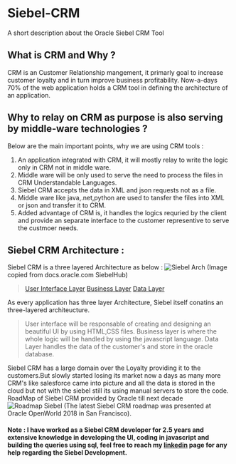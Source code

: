 # Siebel-CRM
A short description about the Oracle Siebel CRM Tool

## What is CRM and Why ?
CRM is an Customer Relationship mangement, it primarly goal to increase customer loyalty and in turn improve business profitability.
Now-a-days 70% of the web application holds a CRM tool in defining the architecture of an application.

## Why to relay on CRM as purpose is also serving by middle-ware technologies ?
Below are the main important points, why we are using CRM tools :
1. An application integrated with CRM, it will mostly relay to write the logic only in CRM not in middle ware.
2. Middle ware will be only used to serve the need to process the files in CRM Understandable Languages.
3. Siebel CRM accepts the data in XML and json requests not as a file.
4. Middle ware like java,.net,python are used to tansfer the files into XML or json and transfer it to CRM.
5. Added advantage of CRM is, it handles the logics requried by the client and provide an separate interface to the customer representive    to serve the custmoer needs.

## Siebel CRM Architecture :
Siebel CRM is a three layered Architecture as below :
![Siebel Arch](https://docs.oracle.com/cd/E14004_01/books/ConfigApps/images/object_hierarchy.png)
(Image copied from docs.oracle.com SiebelHub)
> [User Interface Layer](https://docs.oracle.com/cd/B40099_02/books/ConfigApps/ConfigApps_OverviewArch5.html)
> [Business Layer](https://docs.oracle.com/cd/B40099_02/books/ConfigApps/ConfigApps_OverviewArch6.html)
> [Data Layer](https://docs.oracle.com/cd/B40099_02/books/ConfigApps/ConfigApps_OverviewArch7.html)

As every application has three layer Architecture, Siebel itself conatins an three-layered architeucture.
> User interface will be responsable of creating and designing an beautiful UI by using HTML,CSS files.
> Business layer is where the whole logic will be handled by using the javascript language.
> Data Layer handles the data of the customer's and store in the oracle database.

Siebel CRM has a large domain over the Loyalty providing it to the customers.But slowly started losing its market now a days as many more CRM's like salesforce came into picture and all the data is stored in the cloud but not with the siebel still its using manual servers to store the code.
RoadMap of Siebel CRM provided by Oracle till next decade 
![Roadmap Siebel](https://lh5.googleusercontent.com/xLCiUUkCLuc3ACGh_We0q7UtAbcankOAUd0SszbO7YmcCMTBDJ8aXKiY1no2XgsjZhGy1oXy4PPhn7jKPNLF0o5UqvH2apNa_5Aee0CvQobecYiiNVQ9do1uhB8TV8r1zl8Q06g)
(The latest Siebel CRM roadmap was presented at Oracle OpenWorld 2018 in San Francisco).

#### Note : I have worked as a Siebel CRM developer for 2.5 years and extensive knowledge in developing the UI, coding in javascript and building the queries using sql, feel free to reach my [linkedin](https://www.linkedin.com/in/bhanuprakashthota/) page for any help regarding the Siebel Development.
